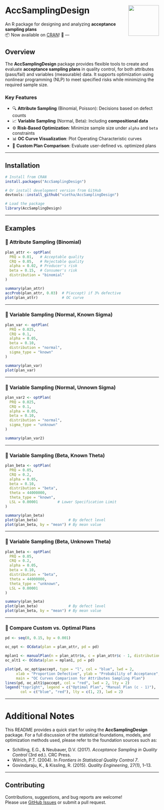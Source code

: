 # AccSamplingDesign <img src="https://cran.r-project.org/Rlogo.svg" align="right" height="100"/>

An R package for designing and analyzing **acceptance sampling plans**  
📦 Now available on
[CRAN](https://cran.r-project.org/package=AccSamplingDesign)! 🎉 —

## Overview

The **AccSamplingDesign** package provides flexible tools to create and
evaluate **acceptance sampling plans** in quality control, for both
attributes (pass/fail) and variables (measurable) data. It supports
optimization using nonlinear programming (NLP) to meet specified risks
while minimizing the required sample size.

### Key Features

- 🔍 **Attribute Sampling** (Binomial, Poisson): Decisions based on
  defect counts  
- 📈 **Variable Sampling** (Normal, Beta): Including **compositional
  data**  
- ⚙️ **Risk-Based Optimization**: Minimize sample size under `alpha` and
  `beta` constraints  
- 📊 **OC Curve Visualization**: Plot Operating Characteristic curves  
- 🔄 **Custom Plan Comparison**: Evaluate user-defined vs. optimized
  plans

------------------------------------------------------------------------

## Installation

``` r
# Install from CRAN
install.packages("AccSamplingDesign")

# Or install development version from GitHub
devtools::install_github("vietha/AccSamplingDesign")

# Load the package
library(AccSamplingDesign)
```

------------------------------------------------------------------------

## Examples

### 📌 Attribute Sampling (Binomial)

``` r
plan_attr <- optPlan(
  PRQ = 0.01,   # Acceptable quality
  CRQ = 0.05,   # Rejectable quality
  alpha = 0.02, # Producer's risk
  beta = 0.15,  # Consumer's risk
  distribution = "binomial"
)

summary(plan_attr)
accProb(plan_attr, 0.03)  # P(accept) if 3% defective
plot(plan_attr)           # OC curve
```

------------------------------------------------------------------------

### 📌 Variable Sampling (Normal, Known Sigma)

``` r
plan_var <- optPlan(
  PRQ = 0.025,
  CRQ = 0.1,
  alpha = 0.05,
  beta = 0.10,
  distribution = "normal",
  sigma_type = "known"
)

summary(plan_var)
plot(plan_var)
```

------------------------------------------------------------------------

### 📌 Variable Sampling (Normal, Unnown Sigma)

``` r
plan_var2 <- optPlan(
  PRQ = 0.025,
  CRQ = 0.1,
  alpha = 0.05,
  beta = 0.10,
  distribution = "normal",
  sigma_type = "unknown"
)

summary(plan_var2)
```

------------------------------------------------------------------------

### 📌 Variable Sampling (Beta, Known Theta)

``` r
plan_beta <- optPlan(
  PRQ = 0.05,
  CRQ = 0.2,
  alpha = 0.05,
  beta = 0.10,
  distribution = "beta",
  theta = 44000000,
  theta_type = "known",
  LSL = 0.00001         # Lower Specification Limit
)

summary(plan_beta)
plot(plan_beta)              # By defect level
plot(plan_beta, by = "mean") # By mean value
```

------------------------------------------------------------------------

### 📌 Variable Sampling (Beta, Unknown Theta)

``` r
plan_beta <- optPlan(
  PRQ = 0.05,
  CRQ = 0.2,
  alpha = 0.05,
  beta = 0.10,
  distribution = "beta",
  theta = 44000000,
  theta_type = "unknown",
  LSL = 0.00001
)

summary(plan_beta)
plot(plan_beta)              # By defect level
plot(plan_beta, by = "mean") # By mean value
```

------------------------------------------------------------------------

### 📌 Compare Custom vs. Optimal Plans

``` r
pd <- seq(0, 0.15, by = 0.001)

oc_opt <- OCdata(plan = plan_attr, pd = pd)

mplan1 <- manualPlan(n = plan_attr$n, c = plan_attr$c - 1, distribution = "binomial")
oc_alt1 <- OCdata(plan = mplan1, pd = pd)

plot(pd, oc_opt$paccept, type = "l", col = "blue", lwd = 2,
     xlab = "Proportion Defective", ylab = "Probability of Acceptance",
     main = "OC Curves Comparison for Attributes Sampling Plan")
lines(pd, oc_alt1$paccept, col = "red", lwd = 2, lty = 2)
legend("topright", legend = c("Optimal Plan", "Manual Plan (c - 1)"),
       col = c("blue", "red"), lty = c(1, 2), lwd = 2)
```

------------------------------------------------------------------------

# Additional Notes

This README provides a quick start for using the **AccSamplingDesign**
package. For a full discussion of the statistical foundations, models,
and optimization methods used, please refer to the foundation sources
such as:

- Schilling, E.G., & Neubauer, D.V. (2017). *Acceptance Sampling in
  Quality Control* (3rd ed.). CRC Press.  
- Wilrich, P.T. (2004). In *Frontiers in Statistical Quality Control
  7*.  
- Govindaraju, K., & Kissling, R. (2015). *Quality Engineering*, 27(1),
  1–13.

------------------------------------------------------------------------

## Contributing

Contributions, suggestions, and bug reports are welcome!  
Please use [GitHub
Issues](https://github.com/vietha/AccSamplingDesign/issues) or submit a
pull request.
